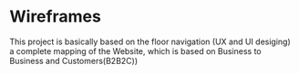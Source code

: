 # Wireframes
This project is basically based on the floor navigation (UX and UI desiging) a complete mapping of the Website, which is based on Business to Business and Customers(B2B2C))
